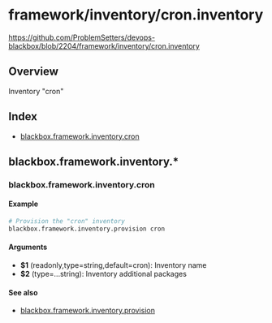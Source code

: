 # framework/inventory/cron.inventory

https://github.com/ProblemSetters/devops-blackbox/blob/2204/framework/inventory/cron.inventory

## Overview

Inventory "cron"

## Index

* [blackbox.framework.inventory.cron](#blackboxframeworkinventorycron)

## blackbox.framework.inventory.*

### blackbox.framework.inventory.cron

#### Example

```bash
# Provision the "cron" inventory
blackbox.framework.inventory.provision cron
```

#### Arguments

* **$1** (readonly,type=string,default=cron): Inventory name
* **$2** (type=...string): Inventory additional packages

#### See also

* [blackbox.framework.inventory.provision](#blackboxframeworkinventoryprovision)

